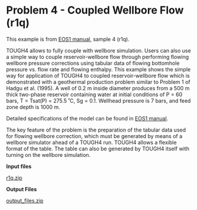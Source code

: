 # Problem 4  - Coupled Wellbore Flow (r1q)

This example is from [EOS1 manual](https://drive.google.com/file/d/19jQ5UnMi8XPlm6PZp59NQr2p6D8Y55DZ/view?usp=drive\_link), sample 4 (r1q).

TOUGH4 allows to fully couple with wellbore simulation.  Users can also use a simple way to couple reservoir-wellbore flow through performing flowing wellbore pressure corrections using tabular data of flowing bottomhole pressure vs. flow rate and flowing enthalpy. This example shows the simple way for application of TOUGH4 to coupled reservoir-wellbore flow which is demonstrated with a geothermal production problem similar to Problem 1 of Hadgu et al. (1995).  A well of 0.2 m inside diameter produces from a 500 m thick two-phase reservoir containing water at initial conditions of P = 60 bars, T = Tsat(P) = 275.5 ˚C, Sg = 0.1. Wellhead pressure is 7 bars, and feed zone depth is 1000 m.

Detailed specifications of the model can be found in  [EOS1 manual](https://drive.google.com/file/d/19jQ5UnMi8XPlm6PZp59NQr2p6D8Y55DZ/view?usp=drive\_link).&#x20;

The key feature of the problem is the preparation of the tabular data used for flowing wellbore correction, which must be generated by means of a wellbore simulator ahead of a TOUGH4 run. TOUGH4 allows a flexible format of the table. The table can also be generated by TOUGH4 itself with turning on the wellbore simulation. &#x20;

**Input files**

[r1q.zip](https://drive.google.com/file/d/1C0pPD2XS1mtcmgI4J-eSqN2yQRMPdnWi/view?usp=sharing)

**Output Files**

[output\_files.zip](https://drive.google.com/file/d/1FcPdoJcNUKsBCz1webT6a3MQbSGoeJSl/view?usp=sharing)
